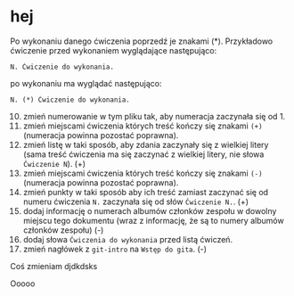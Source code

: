 # hej

Po wykonaniu danego ćwiczenia poprzedź je znakami (*).
Przykładowo ćwiczenie przed wykonaniem wyglądające następująco:
```
N. Ćwiczenie do wykonania.
```
po wykonaniu ma wyglądać następująco:
```
N. (*) Ćwiczenie do wykonania.
```

10. zmień numerowanie w tym pliku tak, aby numeracja zaczynała się od 1.
2. zmień miejscami ćwiczenia których treść kończy się znakami `(+)` (numeracja powinna pozostać poprawna).
3. zmień listę w taki sposób, aby zdania zaczynały się z wielkiej litery (sama treść ćwiczenia ma się zaczynać z wielkiej litery, nie słowa `Ćwiczenie N`). (+)
4. zmień miejscami ćwiczenia których treść kończy się znakami `(-)` (numeracja powinna pozostać poprawna).
5. zmień punkty w taki sposób aby ich treść zamiast zaczynać się od numeru ćwiczenia `N.` zaczynała się od słów `Ćwiczenie N.`. (+)
6. dodaj informację o numerach albumów członków zespołu w dowolny miejscu tego dokumentu (wraz z informację, że są to numery albumów członków zespołu) (-)
7. dodaj słowa `Ćwiczenia do wykonania` przed listą ćwiczeń.
8. zmień nagłówek z `git-intro` na `Wstęp do gita`. (-)

Coś zmieniam
djdkdsks

Ooooo
